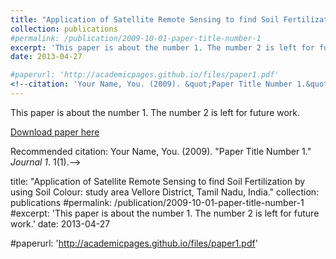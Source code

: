 ```yaml
---
title: "Application of Satellite Remote Sensing to find Soil Fertilization by using Soil Colour: study area Vellore District, Tamil Nadu, India."
collection: publications
#permalink: /publication/2009-10-01-paper-title-number-1
excerpt: 'This paper is about the number 1. The number 2 is left for future work.'
date: 2013-04-27

#paperurl: 'http://academicpages.github.io/files/paper1.pdf'
<!--citation: 'Your Name, You. (2009). &quot;Paper Title Number 1.&quot; <i>Journal 1</i>. 1(1).'
---
```

This paper is about the number 1. The number 2 is left for future work.

[Download paper here](http://academicpages.github.io/files/paper1.pdf)

Recommended citation: Your Name, You. (2009). "Paper Title Number 1." <i>Journal 1</i>. 1(1).-->

title: "Application of Satellite Remote Sensing to find Soil Fertilization by using Soil Colour: study area Vellore District, Tamil Nadu, India."
collection: publications
#permalink: /publication/2009-10-01-paper-title-number-1
#excerpt: 'This paper is about the number 1. The number 2 is left for future work.'
date: 2013-04-27

#paperurl: 'http://academicpages.github.io/files/paper1.pdf'